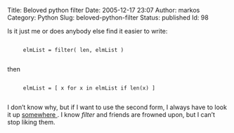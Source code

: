 Title: Beloved python filter
Date: 2005-12-17 23:07
Author: markos
Category: Python
Slug: beloved-python-filter
Status: published
Id: 98

<html>
 <body>
  <div>
   <p>
    Is it just me or does anybody else find it easier to write:
   </p>
   <p>
    <code>
     elmList = filter( len, elmList )
    </code>
   </p>
   <p>
    then
   </p>
   <p>
    <code>
     elmList = [ x for x in elmList if len(x) ]
    </code>
   </p>
   <p>
    I don’t know why, but if I want to use the second form, I always have to look it up
    <a href="http://www.artima.com/weblogs/viewpost.jsp?thread=98196">
     somewhere
    </a>
    . I know
    <em>
     filter
    </em>
    and friends are frowned upon, but I can’t stop liking them.
   </p>
  </div>
 </body>
</html>